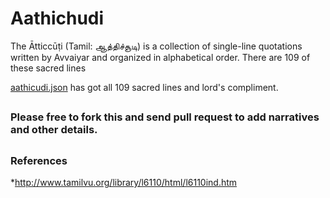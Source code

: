 # Aathichudi
The Ātticcūṭi (Tamil: ஆத்திச்சூடி) is a collection of single-line quotations written by Avvaiyar and organized in alphabetical order. There are 109 of these sacred lines 


[aathicudi.json](https://github.com/tk120404/Aathichudi/blob/master/aathicudi.json) has got all 109 sacred lines and lord's compliment.

##
### Please free to fork this and send pull request to add narratives and other details.

##

### References
*http://www.tamilvu.org/library/l6110/html/l6110ind.htm

